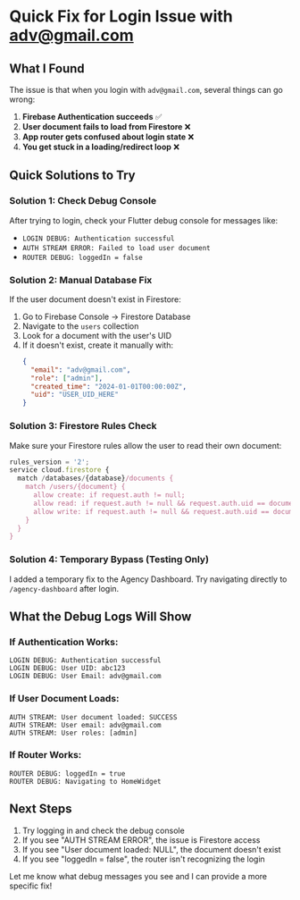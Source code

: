# Quick Fix for Login Issue with adv@gmail.com

## What I Found

The issue is that when you login with `adv@gmail.com`, several things can go wrong:

1. **Firebase Authentication succeeds** ✅
2. **User document fails to load from Firestore** ❌
3. **App router gets confused about login state** ❌
4. **You get stuck in a loading/redirect loop** ❌

## Quick Solutions to Try

### Solution 1: Check Debug Console
After trying to login, check your Flutter debug console for messages like:
- `LOGIN DEBUG: Authentication successful`
- `AUTH STREAM ERROR: Failed to load user document`
- `ROUTER DEBUG: loggedIn = false`

### Solution 2: Manual Database Fix
If the user document doesn't exist in Firestore:

1. Go to Firebase Console → Firestore Database
2. Navigate to the `users` collection
3. Look for a document with the user's UID
4. If it doesn't exist, create it manually with:
   ```json
   {
     "email": "adv@gmail.com",
     "role": ["admin"],
     "created_time": "2024-01-01T00:00:00Z",
     "uid": "USER_UID_HERE"
   }
   ```

### Solution 3: Firestore Rules Check
Make sure your Firestore rules allow the user to read their own document:

```javascript
rules_version = '2';
service cloud.firestore {
  match /databases/{database}/documents {
    match /users/{document} {
      allow create: if request.auth != null;
      allow read: if request.auth != null && request.auth.uid == document;
      allow write: if request.auth != null && request.auth.uid == document;
    }
  }
}
```

### Solution 4: Temporary Bypass (Testing Only)
I added a temporary fix to the Agency Dashboard. Try navigating directly to `/agency-dashboard` after login.

## What the Debug Logs Will Show

### If Authentication Works:
```
LOGIN DEBUG: Authentication successful
LOGIN DEBUG: User UID: abc123
LOGIN DEBUG: User Email: adv@gmail.com
```

### If User Document Loads:
```
AUTH STREAM: User document loaded: SUCCESS
AUTH STREAM: User email: adv@gmail.com
AUTH STREAM: User roles: [admin]
```

### If Router Works:
```
ROUTER DEBUG: loggedIn = true
ROUTER DEBUG: Navigating to HomeWidget
```

## Next Steps

1. Try logging in and check the debug console
2. If you see "AUTH STREAM ERROR", the issue is Firestore access
3. If you see "User document loaded: NULL", the document doesn't exist
4. If you see "loggedIn = false", the router isn't recognizing the login

Let me know what debug messages you see and I can provide a more specific fix!
